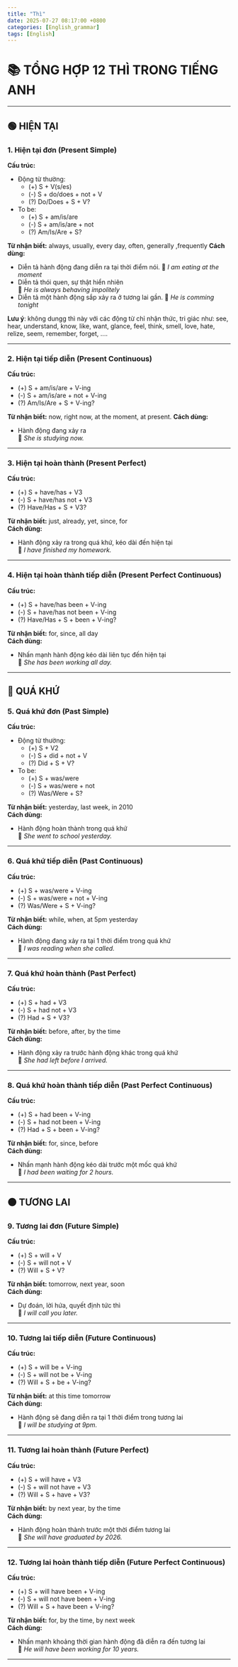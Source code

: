 ```yaml
---
title: "Thì"
date: 2025-07-27 08:17:00 +0800
categories: [English_grammar]
tags: [English]
---
```


# 📚 TỔNG HỢP 12 THÌ TRONG TIẾNG ANH

---

## 🟢 HIỆN TẠI

### 1. **Hiện tại đơn (Present Simple)**  
**Cấu trúc:**  
- Động từ thường:  
  - (+) S + V(s/es)  
  - (-) S + do/does + not + V  
  - (?) Do/Does + S + V?  
- To be:  
  - (+) S + am/is/are  
  - (-) S + am/is/are + not  
  - (?) Am/Is/Are + S?

**Từ nhận biết:** always, usually, every day, often, generally ,frequently
**Cách dùng:**  
- Diễn tả hành động đang diễn ra tại thời điểm nói.
📌 *I am eating at the moment*
- Diễn tả thói quen, sự thật hiển nhiên  
📌 *He is always behaving impolitely*
- Diễn tả một hành động sắp xảy ra ở tương lai gần. 
📌 *He is comming tonight*

**Lưu ý**: không dungg thì này với các động từ chỉ nhận thức, tri giác như: see, hear, understand, know, like, want, glance, feel, think, smell, love, hate, relize, seem, remember, forget, ....

---

### 2. **Hiện tại tiếp diễn (Present Continuous)**  
**Cấu trúc:**  
- (+) S + am/is/are + V-ing  
- (-) S + am/is/are + not + V-ing  
- (?) Am/Is/Are + S + V-ing?

**Từ nhận biết:** now, right now, at the moment, at present.
**Cách dùng:**  
- Hành động đang xảy ra  
📌 *She is studying now.*

---

### 3. **Hiện tại hoàn thành (Present Perfect)**  
**Cấu trúc:**  
- (+) S + have/has + V3  
- (-) S + have/has not + V3  
- (?) Have/Has + S + V3?

**Từ nhận biết:** just, already, yet, since, for  
**Cách dùng:**  
- Hành động xảy ra trong quá khứ, kéo dài đến hiện tại  
📌 *I have finished my homework.*

---

### 4. **Hiện tại hoàn thành tiếp diễn (Present Perfect Continuous)**  
**Cấu trúc:**  
- (+) S + have/has been + V-ing  
- (-) S + have/has not been + V-ing  
- (?) Have/Has + S + been + V-ing?

**Từ nhận biết:** for, since, all day  
**Cách dùng:**  
- Nhấn mạnh hành động kéo dài liên tục đến hiện tại  
📌 *She has been working all day.*

---

## 🔵 QUÁ KHỨ

### 5. **Quá khứ đơn (Past Simple)**  
**Cấu trúc:**  
- Động từ thường:  
  - (+) S + V2  
  - (-) S + did + not + V  
  - (?) Did + S + V?  
- To be:  
  - (+) S + was/were  
  - (-) S + was/were + not  
  - (?) Was/Were + S?

**Từ nhận biết:** yesterday, last week, in 2010  
**Cách dùng:**  
- Hành động hoàn thành trong quá khứ  
📌 *She went to school yesterday.*

---

### 6. **Quá khứ tiếp diễn (Past Continuous)**  
**Cấu trúc:**  
- (+) S + was/were + V-ing  
- (-) S + was/were + not + V-ing  
- (?) Was/Were + S + V-ing?

**Từ nhận biết:** while, when, at 5pm yesterday  
**Cách dùng:**  
- Hành động đang xảy ra tại 1 thời điểm trong quá khứ  
📌 *I was reading when she called.*

---

### 7. **Quá khứ hoàn thành (Past Perfect)**  
**Cấu trúc:**  
- (+) S + had + V3  
- (-) S + had not + V3  
- (?) Had + S + V3?

**Từ nhận biết:** before, after, by the time  
**Cách dùng:**  
- Hành động xảy ra trước hành động khác trong quá khứ  
📌 *She had left before I arrived.*

---

### 8. **Quá khứ hoàn thành tiếp diễn (Past Perfect Continuous)**  
**Cấu trúc:**  
- (+) S + had been + V-ing  
- (-) S + had not been + V-ing  
- (?) Had + S + been + V-ing?

**Từ nhận biết:** for, since, before  
**Cách dùng:**  
- Nhấn mạnh hành động kéo dài trước một mốc quá khứ  
📌 *I had been waiting for 2 hours.*

---

## 🟠 TƯƠNG LAI

### 9. **Tương lai đơn (Future Simple)**  
**Cấu trúc:**  
- (+) S + will + V  
- (-) S + will not + V  
- (?) Will + S + V?

**Từ nhận biết:** tomorrow, next year, soon  
**Cách dùng:**  
- Dự đoán, lời hứa, quyết định tức thì  
📌 *I will call you later.*

---

### 10. **Tương lai tiếp diễn (Future Continuous)**  
**Cấu trúc:**  
- (+) S + will be + V-ing  
- (-) S + will not be + V-ing  
- (?) Will + S + be + V-ing?

**Từ nhận biết:** at this time tomorrow  
**Cách dùng:**  
- Hành động sẽ đang diễn ra tại 1 thời điểm trong tương lai  
📌 *I will be studying at 9pm.*

---

### 11. **Tương lai hoàn thành (Future Perfect)**  
**Cấu trúc:**  
- (+) S + will have + V3  
- (-) S + will not have + V3  
- (?) Will + S + have + V3?

**Từ nhận biết:** by next year, by the time  
**Cách dùng:**  
- Hành động hoàn thành trước một thời điểm tương lai  
📌 *She will have graduated by 2026.*

---

### 12. **Tương lai hoàn thành tiếp diễn (Future Perfect Continuous)**  
**Cấu trúc:**  
- (+) S + will have been + V-ing  
- (-) S + will not have been + V-ing  
- (?) Will + S + have been + V-ing?

**Từ nhận biết:** for, by the time, by next week  
**Cách dùng:**  
- Nhấn mạnh khoảng thời gian hành động đã diễn ra đến tương lai  
📌 *He will have been working for 10 years.*

---

